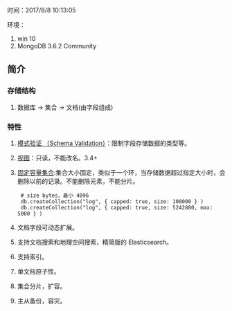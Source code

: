 时间：2017/8/8 10:13:05  
 
环境：
  
1. win 10
2. MongoDB 3.6.2 Community

## 简介  
### 存储结构
1. 数据库 -> 集合 -> 文档(由字段组成)  

### 特性  

1. [模式验证 （Schema Validation）](https://docs.mongodb.com/manual/core/schema-validation/)：限制字段存储数据的类型等。
2. [视图](https://docs.mongodb.com/manual/core/views/)：只读，不能改名。3.4+
3. [固定容量集合](https://docs.mongodb.com/manual/core/capped-collections/):集合大小固定，类似于一个环，当存储数据超过指定大小时，会删除以前的记录。不能删除元素，不能分片。

		# size bytes，最小 4096
		db.createCollection("log", { capped: true, size: 100000 } )
		db.createCollection("log", { capped: true, size: 5242880, max: 5000 } )
5. 文档字段可动态扩展。
6. 支持文档搜索和地理空间搜索，精简版的 Elasticsearch。
7. 支持索引。
8. 单文档原子性。
6. 集合分片，扩容。
7. 主从备份，容灾。







	